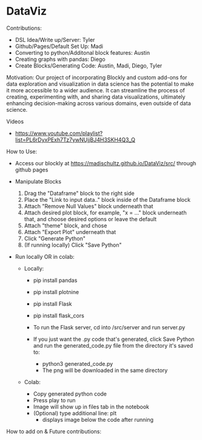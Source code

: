# DataViz

Contributions:
- DSL Idea/Write up/Server: Tyler
- Github/Pages/Default Set Up: Madi
- Converting to python/Additonal block features: Austin
- Creating graphs with pandas: Diego
- Create Blocks/Generating Code: Austin, Madi, Diego, Tyler

Motivation:
Our project of incorporating Blockly and custom add-ons for data exploration and visualization in data science has the potential to make it more accessible to a wider audience. It can streamline the process of creating, experimenting with, and sharing data visualizations, ultimately enhancing decision-making across various domains, even outside of data science.


Videos
- https://www.youtube.com/playlist?list=PL6rDyxPExh7Tz7ywNUjjBJ4H3SKH4Q3_Q 

How to Use:
- Access our blockly at https://madischultz.github.io/DataViz/src/ through github pages

- Manipulate Blocks

    1. Drag the "Dataframe" block to the right side
    2. Place the "Link to input data.." block inside of the Dataframe block
    3. Attach "Remove Null Values" block underneath that
    4. Attach desired plot block, for example, "x = ..." block underneath that, and choose desired options or leave the default
    5. Attach "theme" block, and chose
    6. Attach "Export Plot" underneath that
    7. Click "Generate Python"
    8. (If running locally) Click "Save Python" 

- Run locally OR in colab: 

    * Locally:
        * pip install pandas
        * pip install plotnine
        * pip install Flask
        * pip install flask_cors
    
        * To run the Flask server, cd into /src/server and run server.py
        
        * If you just want the .py code that's generated, click Save Python and run the generated_code.py file from the directory it's saved to:
            * python3 generated_code.py
            * The png will be downloaded in the same directory


    * Colab:
        * Copy generated python code
        * Press play to run
        * Image will show up in files tab in the notebook
        * (Optional) type additional line: plt
            * displays image below the code after running
     
How to add on & Future contributions: 



